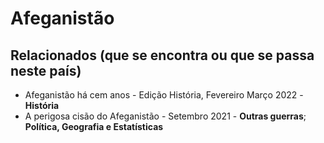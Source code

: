 # Afeganistão

## Relacionados (que se encontra ou que se passa neste país)

- Afeganistão há cem anos - Edição História, Fevereiro Março 2022 - **História**
- A perigosa cisão do Afeganistão - Setembro 2021 - **Outras guerras**; **Política, Geografia e Estatísticas**
